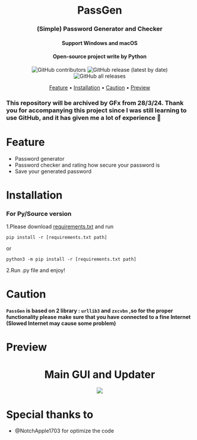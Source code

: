 <h1 align="center">PassGen</h1>
<h3 align="center">(Simple) Password Generator and Checker</h3>
<h4 align="center">Support Windows and macOS</h4>
<h4 align="center">Open-source project write by Python</h4>
<p align="center">
<img alt="GitHub contributors" src="https://img.shields.io/github/contributors/gorouflex/passgen?style=for-the-badge">
<img alt="GitHub release (latest by date)" src="https://img.shields.io/github/v/release/gorouflex/passgen?style=for-the-badge">
<img alt="GitHub all releases" src="https://img.shields.io/github/downloads/gorouflex/passgen/total?style=for-the-badge">
</p>
<p align="center">
  <a href="#feature">Feature</a>
  •
  <a href="#installation">Installation</a>
  •
  <a href="#caution">Caution</a>      
  •
  <a href="#preview">Preview</a>       
</p>

### This repository will be archived by GFx from 28/3/24. Thank you for accompanying this project since I was still learning to use GitHub, and it has given me a lot of experience 🌟
# Feature

- Password generator
- Password checker and rating how secure your password is
- Save your generated password


# Installation

### For Py/Source version

1.Please download [requirements.txt](https://github.com/gorouflex/afkbot/files/12103798/requirements.txt) and run 
```
pip install -r [requirements.txt path]
```
or
```
python3 -m pip install -r [requirements.txt path]
```
2.Run .py file and enjoy!

# Caution
**`PassGen` is based on 2 library : `urllib3` and `zxcvbn` ,so for the proper functionality please make sure that you have connected to a fine Internet (Slowed Internet may cause some problem)**
# Preview
<h1 align="center">Main GUI and Updater</h1>
<p align="center">          
  <img src="https://github.com/gorouflex/PassGen/assets/98001973/aa7e1040-95db-42d3-a1f7-080d5f1c2bfa">
</p>

# Special thanks to

- @NotchApple1703 for optimize the code
